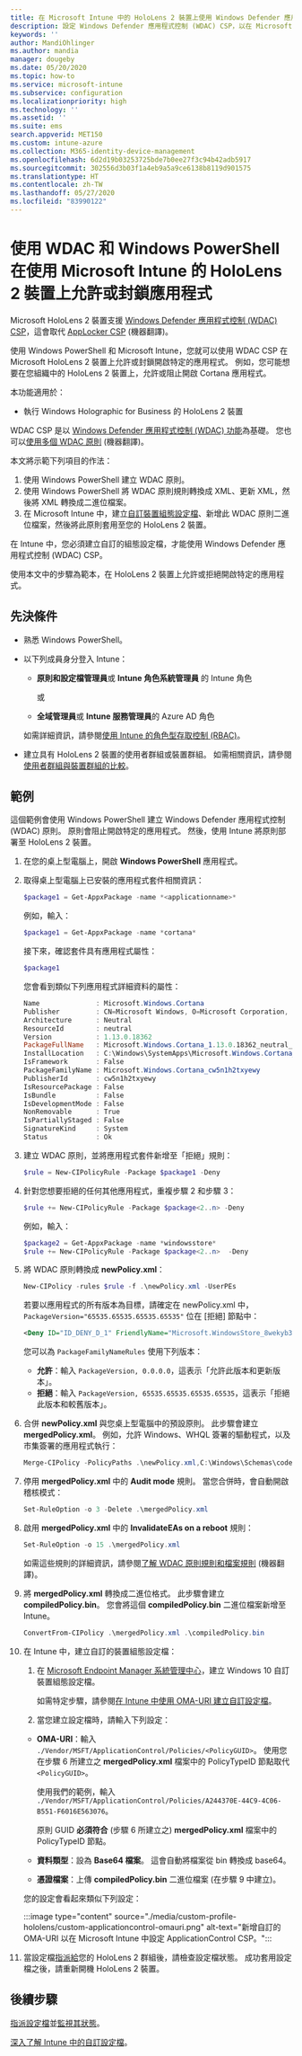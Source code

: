 ```yaml
---
title: 在 Microsoft Intune 中的 HoloLens 2 裝置上使用 Windows Defender 應用程式控制 - Azure | Microsoft Docs
description: 設定 Windows Defender 應用程式控制 (WDAC) CSP，以在 Microsoft Intune 中的 HoloLens 2 裝置上，允許或封鎖開啟應用程式。 使用 PowerShell 和自訂的組態設定檔。
keywords: ''
author: MandiOhlinger
ms.author: mandia
manager: dougeby
ms.date: 05/20/2020
ms.topic: how-to
ms.service: microsoft-intune
ms.subservice: configuration
ms.localizationpriority: high
ms.technology: ''
ms.assetid: ''
ms.suite: ems
search.appverid: MET150
ms.custom: intune-azure
ms.collection: M365-identity-device-management
ms.openlocfilehash: 6d2d19b03253725bde7b0ee27f3c94b42adb5917
ms.sourcegitcommit: 302556d3b03f1a4eb9a5a9ce6138b8119d901575
ms.translationtype: HT
ms.contentlocale: zh-TW
ms.lasthandoff: 05/27/2020
ms.locfileid: "83990122"
---
```

# <a name="use-wdac-and-windows-powershell-to-allow-or-blocks-apps-on-hololens-2-devices-with-microsoft-intune"></a>使用 WDAC 和 Windows PowerShell 在使用 Microsoft Intune 的 HoloLens 2 裝置上允許或封鎖應用程式

Microsoft HoloLens 2 裝置支援 [Windows Defender 應用程式控制 (WDAC) CSP](https://docs.microsoft.com/windows/client-management/mdm/applicationcontrol-csp)，這會取代 [AppLocker CSP](https://docs.microsoft.com/windows/client-management/mdm/applocker-csp) (機器翻譯)。

使用 Windows PowerShell 和 Microsoft Intune，您就可以使用 WDAC CSP 在 Microsoft HoloLens 2 裝置上允許或封鎖開啟特定的應用程式。 例如，您可能想要在您組織中的 HoloLens 2 裝置上，允許或阻止開啟 Cortana 應用程式。

本功能適用於：

- 執行 Windows Holographic for Business 的 HoloLens 2 裝置

WDAC CSP 是以 [Windows Defender 應用程式控制 (WDAC) 功能](https://docs.microsoft.com/windows/security/threat-protection/windows-defender-application-control/windows-defender-application-control)為基礎。 您也可以[使用多個 WDAC 原則](https://docs.microsoft.com/windows/security/threat-protection/windows-defender-application-control/deploy-multiple-windows-defender-application-control-policies) (機器翻譯)。

本文將示範下列項目的作法：

1. 使用 Windows PowerShell 建立 WDAC 原則。
2. 使用 Windows PowerShell 將 WDAC 原則規則轉換成 XML、更新 XML，然後將 XML 轉換成二進位檔案。
3. 在 Microsoft Intune 中，建立[自訂裝置組態設定檔](custom-settings-windows-holographic.md)、新增此 WDAC 原則二進位檔案，然後將此原則套用至您的 HoloLens 2 裝置。

在 Intune 中，您必須建立自訂的組態設定檔，才能使用 Windows Defender 應用程式控制 (WDAC) CSP。 

使用本文中的步驟為範本，在 HoloLens 2 裝置上允許或拒絕開啟特定的應用程式。

## <a name="prerequisites"></a>先決條件

- 熟悉 Windows PowerShell。
- 以下列成員身分登入 Intune：

  - **原則和設定檔管理員**或 **Intune 角色系統管理員** 的 Intune 角色

    或

  - **全域管理員**或 **Intune 服務管理員**的 Azure AD 角色

  如需詳細資訊，請參閱[使用 Intune 的角色型存取控制 (RBAC)](../fundamentals/role-based-access-control.md)。

- 建立具有 HoloLens 2 裝置的使用者群組或裝置群組。 如需相關資訊，請參閱[使用者群組與裝置群組的比較](device-profile-assign.md#user-groups-vs-device-groups)。

## <a name="example"></a>範例

這個範例會使用 Windows PowerShell 建立 Windows Defender 應用程式控制 (WDAC) 原則。 原則會阻止開啟特定的應用程式。 然後，使用 Intune 將原則部署至 HoloLens 2 裝置。

1. 在您的桌上型電腦上，開啟 **Windows PowerShell** 應用程式。
2. 取得桌上型電腦上已安裝的應用程式套件相關資訊：

    ```powershell
    $package1 = Get-AppxPackage -name *<applicationname>*
    ```

    例如，輸入：

    ```powershell
    $package1 = Get-AppxPackage -name *cortana*
    ```

    接下來，確認套件具有應用程式屬性：

    ```powershell
    $package1
    ```

    您會看到類似下列應用程式詳細資料的屬性：

    ```powershell
    Name              : Microsoft.Windows.Cortana
    Publisher         : CN=Microsoft Windows, O=Microsoft Corporation, L=Redmond, S=Washington, C=US
    Architecture      : Neutral
    ResourceId        : neutral
    Version           : 1.13.0.18362
    PackageFullName   : Microsoft.Windows.Cortana_1.13.0.18362_neutral_neutral_cw5n1h2txyewy
    InstallLocation   : C:\Windows\SystemApps\Microsoft.Windows.Cortana_cw5n1h2txyewy
    IsFramework       : False
    PackageFamilyName : Microsoft.Windows.Cortana_cw5n1h2txyewy
    PublisherId       : cw5n1h2txyewy
    IsResourcePackage : False
    IsBundle          : False
    IsDevelopmentMode : False
    NonRemovable      : True
    IsPartiallyStaged : False
    SignatureKind     : System
    Status            : Ok
    ```

3. 建立 WDAC 原則，並將應用程式套件新增至「拒絕」規則：

    ```powershell
    $rule = New-CIPolicyRule -Package $package1 -Deny
    ```

4. 針對您想要拒絕的任何其他應用程式，重複步驟 2 和步驟 3：

    ```powershell
    $rule += New-CIPolicyRule -Package $package<2..n> -Deny
    ```

    例如，輸入：

    ```powershell
    $package2 = Get-AppxPackage -name *windowsstore*
    $rule += New-CIPolicyRule -Package $package<2..n>  -Deny
    ```

5. 將 WDAC 原則轉換成 **newPolicy.xml**：

    ```powershell
    New-CIPolicy -rules $rule -f .\newPolicy.xml -UserPEs
    ```

    若要以應用程式的所有版本為目標，請確定在 newPolicy.xml 中，`PackageVersion="65535.65535.65535.65535"` 位在 [拒絕] 節點中：

    ```xml
    <Deny ID="ID_DENY_D_1" FriendlyName="Microsoft.WindowsStore_8wekyb3d8bbwe FileRule" PackageFamilyName="Microsoft.WindowsStore_8wekyb3d8bbwe" PackageVersion="65535.65535.65535.65535" />
    ```

    您可以為 `PackageFamilyNameRules` 使用下列版本：

    - **允許**：輸入 `PackageVersion, 0.0.0.0`，這表示「允許此版本和更新版本」。
    - **拒絕**：輸入 `PackageVersion, 65535.65535.65535.65535`，這表示「拒絕此版本和較舊版本」。

6. 合併 **newPolicy.xml** 與您桌上型電腦中的預設原則。 此步驟會建立 **mergedPolicy.xml**。 例如，允許 Windows、WHQL 簽署的驅動程式，以及市集簽署的應用程式執行：

    ```powershell
    Merge-CIPolicy -PolicyPaths .\newPolicy.xml,C:\Windows\Schemas\codeintegrity\examplepolicies\DefaultWindows_Audit.xml -o mergedPolicy.xml
    ```

7. 停用 **mergedPolicy.xml** 中的 **Audit mode** 規則。 當您合併時，會自動開啟稽核模式：

    ```powershell
    Set-RuleOption -o 3 -Delete .\mergedPolicy.xml
    ```

8. 啟用 **mergedPolicy.xml** 中的 **InvalidateEAs on a reboot** 規則：

    ```powershell
    Set-RuleOption -o 15 .\mergedPolicy.xml
    ```

    如需這些規則的詳細資訊，請參閱[了解 WDAC 原則規則和檔案規則](https://docs.microsoft.com/windows/security/threat-protection/windows-defender-application-control/select-types-of-rules-to-create) (機器翻譯)。

9. 將 **mergedPolicy.xml** 轉換成二進位格式。 此步驟會建立 **compiledPolicy.bin**。 您會將這個 **compiledPolicy.bin** 二進位檔案新增至 Intune。

    ```powershell
    ConvertFrom-CIPolicy .\mergedPolicy.xml .\compiledPolicy.bin
    ```

10. 在 Intune 中，建立自訂的裝置組態設定檔：

    1. 在 [Microsoft Endpoint Manager 系統管理中心](https://go.microsoft.com/fwlink/?linkid=2109431)，建立 Windows 10 自訂裝置組態設定檔。

        如需特定步驟，請參閱[在 Intune 中使用 OMA-URI 建立自訂設定檔](custom-settings-configure.md)。

    2. 當您建立設定檔時，請輸入下列設定：

      - **OMA-URI**：輸入 `./Vendor/MSFT/ApplicationControl/Policies/<PolicyGUID>`。 使用您在步驟 6 所建立之 **mergedPolicy.xml** 檔案中的 PolicyTypeID 節點取代 `<PolicyGUID>`。

        使用我們的範例，輸入 `./Vendor/MSFT/ApplicationControl/Policies/A244370E-44C9-4C06-B551-F6016E563076`。

        原則 GUID **必須符合** (步驟 6 所建立之) **mergedPolicy.xml** 檔案中的 PolicyTypeID 節點。

      - **資料類型**：設為 **Base64 檔案**。 這會自動將檔案從 bin 轉換成 base64。
      - **憑證檔案**：上傳 **compiledPolicy.bin** 二進位檔案 (在步驟 9 中建立)。

      您的設定會看起來類似下列設定：

      :::image type="content" source="./media/custom-profile-hololens/custom-applicationcontrol-omauri.png" alt-text="新增自訂的 OMA-URI 以在 Microsoft Intune 中設定 ApplicationControl CSP。":::

11. 當設定檔[指派給](device-profile-assign.md)您的 HoloLens 2 群組後，請檢查設定檔狀態。 成功套用設定檔之後，請重新開機 HoloLens 2 裝置。

## <a name="next-steps"></a>後續步驟

[指派設定檔](device-profile-assign.md)並[監視其狀態](device-profile-monitor.md)。

[深入了解 Intune 中的自訂設定檔](custom-settings-configure.md)。
